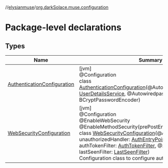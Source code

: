 //[elysianmuse](../../index.md)/[org.darkSolace.muse.configuration](index.md)

# Package-level declarations

## Types

| Name | Summary |
|---|---|
| [AuthenticationConfiguration](-authentication-configuration/index.md) | [jvm]<br>@Configuration<br>class [AuthenticationConfiguration](-authentication-configuration/index.md)(@AutowireduserDetailsService: [UserDetailsService](../org.darkSolace.muse.security.service/-user-details-service/index.md), @AutowiredpasswordEncoder: BCryptPasswordEncoder) |
| [WebSecurityConfiguration](-web-security-configuration/index.md) | [jvm]<br>@Configuration<br>@EnableWebSecurity<br>@EnableMethodSecurity(prePostEnabled = true)<br>class [WebSecurityConfiguration](-web-security-configuration/index.md)(@Autowiredval unauthorizedHandler: [AuthEntryPointJwt](../org.darkSolace.muse.security.service/-auth-entry-point-jwt/index.md), @Autowiredval authTokenFilter: [AuthTokenFilter](../org.darkSolace.muse.security.service/-auth-token-filter/index.md), @Autowiredval lastSeenFilter: [LastSeenFilter](../org.darkSolace.muse.lastSeen.service/-last-seen-filter/index.md))<br>Configuration class to configure authentication via JWT |
